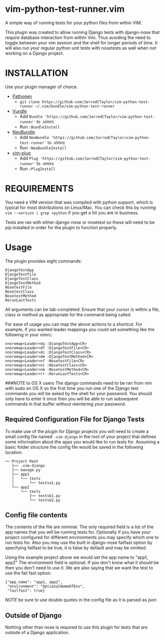 vim-python-test-runner.vim
==========
A simple way of running tests for your python files from within VIM.

This plugin was created to allow running Django tests with django-nose that
require database interaction from within Vim. Thus avoiding the need to toggle
between your vim session and the shell for longer periods of time. It will
also run your regular python unit tests with nosetests as well when not
working on a Django project.

INSTALLATION
============

Use your plugin manager of choice.

- [Pathogen](https://github.com/tpope/vim-pathogen)
  - `git clone https://github.com/JarrodCTaylor/vim-python-test-runner ~/.vim/bundle/vim-python-test-runner`
- [Vundle](https://github.com/gmarik/vundle)
  - Add `Bundle 'https://github.com/JarrodCTaylor/vim-python-test-runner'` to .vimrc
  - Run `:BundleInstall`
- [NeoBundle](https://github.com/Shougo/neobundle.vim)
  - Add `NeoBundle 'https://github.com/JarrodCTaylor/vim-python-test-runner'` to .vimrc
  - Run `:NeoBundleInstall`
- [vim-plug](https://github.com/junegunn/vim-plug)
  - Add `Plug 'https://github.com/JarrodCTaylor/vim-python-test-runner'` to .vimrc
  - Run `:PlugInstall`

REQUIREMENTS
============

You need a VIM version that was compiled with python support, which is typical
for most distributions on Linux/Mac.  You can check this by running
``vim --version | grep +python``
if you get a hit you are in business.

Tests are ran with either django-nose or nosetest so these will need to be
pip installed in order for the plugin to function properly.

Usage
=====

The plugin provides eight commands:

    DjangoTestApp
    DjangoTestFile
    DjangoTestClass
    DjangoTestMethod
    NosetestFile
    NosetestClass
    NosetestMethod
    RerunLastTests

All arguments can be tab-completed. Ensure that your cursor is within a
file, class or method as appropriate for the command being called.

For ease of usage you can map the above actions to a shortcut. For example,
if you wanted leader mappings you could set something like the following in
your vimrc:

    nnoremap<Leader>da :DjangoTestApp<CR>
    nnoremap<Leader>df :DjangoTestFile<CR>
    nnoremap<Leader>dc :DjangoTestClass<CR>
    nnoremap<Leader>dm :DjangoTestMethod<CR>
    nnoremap<Leader>nf :NosetestFile<CR>
    nnoremap<Leader>nc :NosetestClass<CR>
    nnoremap<Leader>nm :NosetestMethod<CR>
    nnoremap<Leader>rr :RerunLastTests<CR>

###NOTE to OS X users
The django commands need to be ran from vim with sudo on OS X so the first
time you run one of the Django test commands you will be asked by the shell
for your password. You should only have to enter it once then you will be able
to run subsequent commands in that buffer without reentering your password.

Required Configuration File for Django Tests
--------------------------------------------
To make use of the plugin for Django projects you will need to create a small
config file named ``.vim-django`` in the root of your project that defines some
information about the apps you would like to run tests for. Assuming a basic
folder structure the config file would be saved in the following location.
```
── Project Root
   ├── .vim-django
   ├── manage.py
   ├── app1
   │   └── tests
   │       └── testsa1.py
   └── app2
       └── tests
           ├── testsb1.py
           └── testsb2.py
```

Config file contents
------------------
The contents of the file are minimal. The only required field is a list of the app
names that you will be running tests for. Optionally if you have your project
configured for different environments you may specify which one to run tests for.
Also you may use the built in django-nose failfast option by specifying failfast
to be true, it is false by default and may be omitted.

Using the example project above we would set the app name to "app1, app2"
The environment field is optional. If you don't know what it should be then
you don't need to use it. We are also saying that we want the test to use
the fail fast option.

```
{"app_name": "app1, app2",
 "environment": "OptionalNameOfEnv",
 "failfast": true}
```
*NOTE* be sure to use double quotes in the config file as it is parsed as json

Outside of Django
-----------------
Nothing other than nose is required to use this plugin for tests that are
outside of a Django application.

